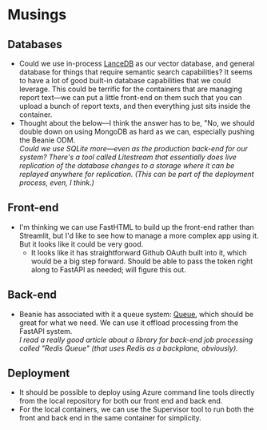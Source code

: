# Musings

## Databases

- Could we use in-process [LanceDB](https://lancedb.github.io/lancedb/) as our vector database, and general database for things that require semantic search capabilities? It seems to have a lot of good built-in database capabilities that we could leverage. This could be terrific for the containers that are managing report text—we can put a little front-end on them such that you can upload a bunch of report texts, and then everything just sits inside the container.
- Thought about the below—I think the answer has to be, "No, we should double down on using MongoDB as hard as we can, especially pushing the Beanie ODM.  
_Could we use SQLite more—even as the production back-end for our system? There's a tool called Litestream that essentially does live replication of the database changes to a storage where it can be replayed anywhere for replication. (This can be part of the deployment process, even, I think.)_

## Front-end

- I'm thinking we can use FastHTML to build up the front-end rather than Streamlit, but I'd like to see how to manage a more complex app using it. But it looks like it could be very good.
  - It looks like it has straightforward Github OAuth built into it, which would be a big step forward. Should be able to pass the token right along to FastAPI as needed; will figure this out.

## Back-end

- Beanie has associated with it a queue system: [Queue](https://beanie-odm.dev/batteries/queue/), which should be great for what we need. We can use it offload processing from the FastAPI system.  
_I read a really good article about a library for back-end job processing called "Redis Queue" (that uses Redis as a backplane, obviously)._

## Deployment

- It should be possible to deploy using Azure command line tools directly from the local repository for both our front end and back end.
- For the local containers, we can use the Supervisor tool to run both the front and back end in the same container for simplicity.
